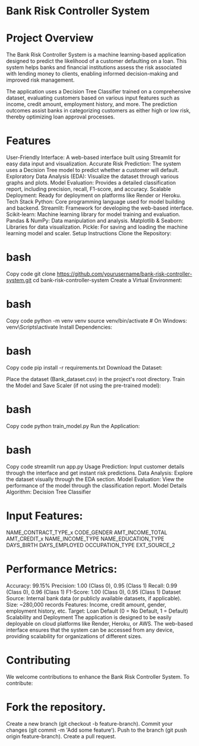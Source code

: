 # Bank Risk Controller System 
# Project Overview
 The Bank Risk Controller System is a machine learning-based application designed to predict the likelihood of a customer defaulting on a loan. This system helps banks and financial institutions assess the risk associated with lending money to clients, enabling informed decision-making and improved risk management.

The application uses a Decision Tree Classifier trained on a comprehensive dataset, evaluating customers based on various input features such as income, credit amount, employment history, and more. The prediction outcomes assist banks in categorizing customers as either high or low risk, thereby optimizing loan approval processes.

# Features
User-Friendly Interface: A web-based interface built using Streamlit for easy data input and visualization.
Accurate Risk Prediction: The system uses a Decision Tree model to predict whether a customer will default.
Exploratory Data Analysis (EDA): Visualize the dataset through various graphs and plots.
Model Evaluation: Provides a detailed classification report, including precision, recall, F1-score, and accuracy.
Scalable Deployment: Ready for deployment on platforms like Render or Heroku.
Tech Stack
Python: Core programming language used for model building and backend.
Streamlit: Framework for developing the web-based interface.
Scikit-learn: Machine learning library for model training and evaluation.
Pandas & NumPy: Data manipulation and analysis.
Matplotlib & Seaborn: Libraries for data visualization.
Pickle: For saving and loading the machine learning model and scaler.
Setup Instructions
Clone the Repository:

# bash
Copy code
git clone https://github.com/yourusername/bank-risk-controller-system.git
cd bank-risk-controller-system
Create a Virtual Environment:

# bash
Copy code
python -m venv venv
source venv/bin/activate  # On Windows: venv\Scripts\activate
Install Dependencies:

# bash
Copy code
pip install -r requirements.txt
Download the Dataset:

Place the dataset (Bank_dataset.csv) in the project's root directory.
Train the Model and Save Scaler (if not using the pre-trained model):

# bash
Copy code
python train_model.py
Run the Application:

# bash
Copy code
streamlit run app.py
Usage
Prediction: Input customer details through the interface and get instant risk predictions.
Data Analysis: Explore the dataset visually through the EDA section.
Model Evaluation: View the performance of the model through the classification report.
Model Details
Algorithm: Decision Tree Classifier

# Input Features:

NAME_CONTRACT_TYPE_x
CODE_GENDER
AMT_INCOME_TOTAL
AMT_CREDIT_x
NAME_INCOME_TYPE
NAME_EDUCATION_TYPE
DAYS_BIRTH
DAYS_EMPLOYED
OCCUPATION_TYPE
EXT_SOURCE_2
# Performance Metrics:

Accuracy: 99.15%
Precision: 1.00 (Class 0), 0.95 (Class 1)
Recall: 0.99 (Class 0), 0.96 (Class 1)
F1-Score: 1.00 (Class 0), 0.95 (Class 1)
Dataset
Source: Internal bank data (or publicly available datasets, if applicable).
Size: ~280,000 records
Features: Income, credit amount, gender, employment history, etc.
Target: Loan Default (0 = No Default, 1 = Default)
Scalability and Deployment
The application is designed to be easily deployable on cloud platforms like Render, Heroku, or AWS. The web-based interface ensures that the system can be accessed from any device, providing scalability for organizations of different sizes.

# Contributing
We welcome contributions to enhance the Bank Risk Controller System. To contribute:

# Fork the repository.
Create a new branch (git checkout -b feature-branch).
Commit your changes (git commit -m 'Add some feature').
Push to the branch (git push origin feature-branch).
Create a pull request.

